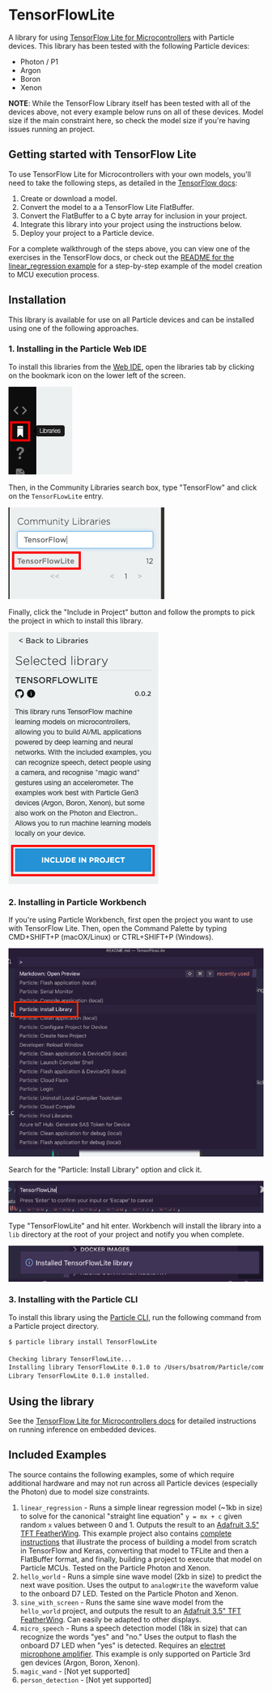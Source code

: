 # TensorFlowLite

A library for using [TensorFlow Lite for Microcontrollers](https://www.tensorflow.org/lite/microcontrollers) with Particle devices. This library has been tested with the following Particle devices:

- Photon / P1
- Argon
- Boron
- Xenon

**NOTE**: While the TensorFlow Library itself has been tested with all of the devices above, not every example below runs on all of these devices. Model size if the main constraint here, so check the model size if you're having issues running an project.

## Getting started with TensorFlow Lite

To use TensorFlow Lite for Microcontrollers with your own models, you'll need to take the following steps, as detailed in the [TensorFlow docs](https://www.tensorflow.org/lite/microcontrollers#developer_workflow):

1. Create or download a model.
2. Convert the model to a a TensorFlow Lite FlatBuffer.
3. Convert the FlatBuffer to a C byte array for inclusion in your project.
4. Integrate this library into your project using the instructions below.
5. Deploy your project to a Particle device.

For a complete walkthrough of the steps above, you can view one of the exercises in the TensorFlow docs, or check out the [README for the linear_regression example](/examples/linear_regression/README.md) for a step-by-step example of the model creation to MCU execution process.

## Installation

This library is available for use on all Particle devices and can be installed using one of the following approaches.

### 1. Installing in the Particle Web IDE

To install this libraries from the [Web IDE](https://build.particle.io), open the libraries tab by clicking on the bookmark icon on the lower left of the screen.

![](assets/LibrariesMenu.png)

Then, in the Community Libraries search box, type "TensorFlow" and click on the `TensorFLowLite` entry.

![](assets/Search.png)

Finally, click the "Include in Project" button and follow the prompts to pick the project in which to install this library.

![](assets/Include.png)

### 2. Installing in Particle Workbench

If you're using Particle Workbench, first open the project you want to use with TensorFlow Lite. Then, open the Command Palette by typing CMD+SHIFT+P (macOX/Linux) or CTRL+SHIFT+P (Windows).

![](assets/WBCP.png)

Search for the "Particle: Install Library" option and click it.

![](assets/LibrarySearchWB.png)

Type "TensorFlowLite" and hit enter. Workbench will install the library into a `lib` directory at the root of your project and notify you when complete.

![](assets/InstallNotice.png)

### 3. Installing with the Particle CLI

To install this library using the [Particle CLI](https://docs.particle.io/tutorials/developer-tools/cli/), run the following command from a Particle project directory.

```bash
$ particle library install TensorFlowLite

Checking library TensorFlowLite...
Installing library TensorFlowLite 0.1.0 to /Users/bsatrom/Particle/community/libraries/TensorFlowLite@0.1.0 ...
Library TensorFlowLite 0.1.0 installed.
```

## Using the library

See the [TensorFlow Lite for Microcontrollers docs](https://www.tensorflow.org/lite/microcontrollers/get_started#how_to_run_inference) for detailed instructions on running inference on embedded devices.

## Included Examples

The source contains the following examples, some of which require additional hardware and may not run across all Particle devices (especially the Photon) due to model size constraints.

1. `linear_regression` - Runs a simple linear regression model (~1kb in size) to solve for the canonical "straight line equation" `y = mx + c` given random `x` values between 0 and 1. Outputs the result to an [Adafruit 3.5" TFT FeatherWing](https://www.adafruit.com/product/3651). This example project also contains [complete instructions](/examples/linear_regression/README.md) that illustrate the process of building a model from scratch in TensorFlow and Keras, converting that model to TFLite and then a FlatBuffer format, and finally, building a project to execute that model on Particle MCUs. Tested on the Particle Photon and Xenon.
2. `hello_world` - Runs a simple sine wave model (2kb in size) to predict the next wave position. Uses the output to `analogWrite` the waveform value to the onboard D7 LED. Tested on the Particle Photon and Xenon.
3. `sine_with_screen` - Runs the same sine wave model from the `hello_world` project, and outputs the result to an [Adafruit 3.5" TFT FeatherWing](https://www.adafruit.com/product/3651). Can easily be adapted to other displays.
4. `micro_speech` - Runs a speech detection model (18k in size) that can recognize the words "yes" and "no." Uses the output to flash the onboard D7 LED when "yes" is detected. Requires an [electret microphone amplifier](https://www.adafruit.com/product/1713). This example is only supported on Particle 3rd gen devices (Argon, Boron, Xenon).
5. `magic_wand` - [Not yet supported]
6. `person_detection` - [Not yet supported]